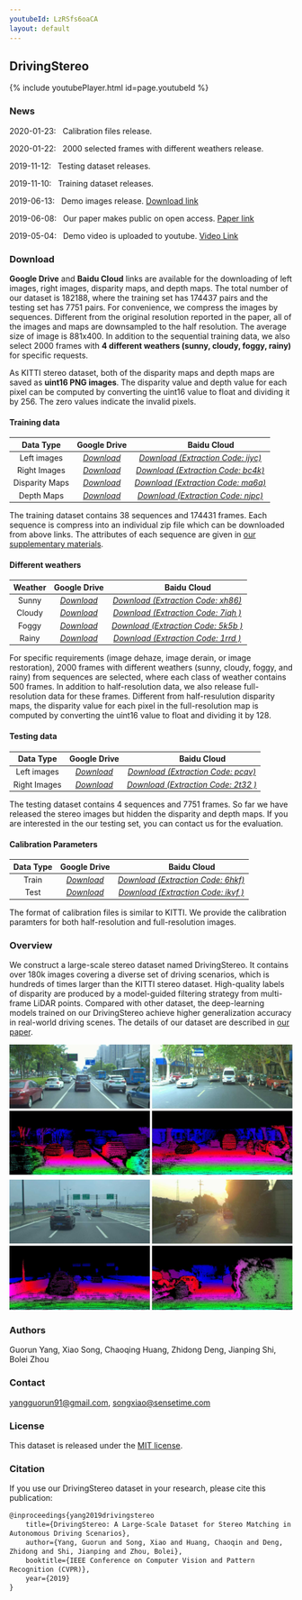 ```yaml
---
youtubeId: LzRSfs6oaCA
layout: default
---
```


## DrivingStereo

{% include youtubePlayer.html id=page.youtubeId %}

### News

2020-01-23: &nbsp; Calibration files release.

2020-01-22: &nbsp; 2000 selected frames with different weathers release.

2019-11-12: &nbsp; Testing dataset releases.

2019-11-10: &nbsp; Training dataset releases.

2019-06-13: &nbsp; Demo images release. [Download link](https://drive.google.com/open?id=1T_qjjtX6UvQtLsr03EtFhBz8ZIPII7WO)

2019-06-08: &nbsp; Our paper makes public on open access. [Paper link](http://openaccess.thecvf.com/content_CVPR_2019/papers/Yang_DrivingStereo_A_Large-Scale_Dataset_for_Stereo_Matching_in_Autonomous_Driving_CVPR_2019_paper.pdf)

2019-05-04: &nbsp; Demo video is uploaded to youtube. [Video Link](https://www.youtube.com/watch?v=LzRSfs6oaCA)

### Download

**Google Drive** and **Baidu Cloud** links are available for the downloading of left images, right images, disparity maps, and depth maps. The total number of our dataset is 182188, where the training set has 174437 pairs and the testing set has 7751 pairs. For convenience, we compress the images by sequences. Different from the original resolution reported in the paper, all of the images and maps are downsampled to the half resolution. The average size of image is 881x400. In addition to the sequential training data, we also select 2000 frames with **4 different weathers (sunny, cloudy, foggy, rainy)** for specific requests.

As KITTI stereo dataset, both of the disparity maps and depth maps are saved as **uint16 PNG images**. The disparity value and depth value for each pixel can be computed by converting the uint16 value to float and dividing it by 256. The zero values indicate the invalid pixels.

#### Training data

|    Data Type   | Google Drive | &nbsp; &nbsp; &nbsp; &nbsp; &nbsp; Baidu Cloud |
|  :----------:  | :----------: | :---------: |
|  Left images   | [*Download*](https://drive.google.com/drive/folders/1KN8BSF5KovPuNpKf0W2hScVpo70bRewI?usp=sharing) | [*Download (Extraction Code: ijyc)*](https://pan.baidu.com/s/1ZrOqBjLscc4U1Wy7eezZ7A)|
|  Right Images  | [*Download*](https://drive.google.com/drive/folders/1UG1U6iZVKsSk3Amn84bE1iFN53OKlsps?usp=sharing) | [*Download (Extraction Code: bc4k)*](https://pan.baidu.com/s/1I3ZxsKxZef2LZqDopWKf6Q) |
| Disparity Maps | [*Download*](https://drive.google.com/drive/folders/18obNjqFMzPuga6ZLN4UwCAqUjP7tQlKg?usp=sharing) | [*Download (Extraction Code: ma6a)*](https://pan.baidu.com/s/1lJpMk1nWdxKjJ7cK5dPTZA) |
|   Depth Maps   | [*Download*](https://drive.google.com/drive/folders/1kXOa9hgKfzyFeO7CxWiIia1OL7lqQEoI?usp=sharing)  | [*Download (Extraction Code: njpc)*](https://pan.baidu.com/s/1Zuzw3rhFEaP0pLE1Nb_K0w)  |

The training dataset contains 38 sequences and 174431 frames. Each sequence is compress into an individual zip file which can be downloaded from above links. The attributes of each sequence are given in [our supplementary materials](http://openaccess.thecvf.com/content_CVPR_2019/supplemental/Yang_DrivingStereo_A_Large-Scale_CVPR_2019_supplemental.pdf).

#### Different weathers

|    Weather     | Google Drive | &nbsp; &nbsp; &nbsp; &nbsp; &nbsp; Baidu Cloud |
|  :----------:  | :----------: | :---------: |
|  Sunny   | [*Download*](https://drive.google.com/drive/folders/13-rqvS0clgdyc3ZF0yMR34PHAQuZjtOA?usp=sharing) | [*Download (Extraction Code: xh86)*](https://pan.baidu.com/s/1yaxKHwjKG-BrRUTSWi-jnw)|
|  Cloudy  | [*Download*](https://drive.google.com/drive/folders/1CL6YzVfyuu2CFPNm_Bi35Flqo4gg2JnD?usp=sharing) | [*Download (Extraction Code: 7iqh )*](https://pan.baidu.com/s/1CAyDEzAgjl2OdtNjmKHxwg) |
|  Foggy   | [*Download*](https://drive.google.com/drive/folders/10Q8754kZ1sVQ3eYA0iYc5Y1ojCpdkwcy?usp=sharing) | [*Download (Extraction Code: 5k5b )*](https://pan.baidu.com/s/1skbi9AVckA_8KVZ9YuHqRg) |
|  Rainy   | [*Download*](https://drive.google.com/drive/folders/1j4wUl3D3ZOTDA3MaCsIq1hIKj2zqKCZe?usp=sharing) | [*Download (Extraction Code: 1rrd )*](https://pan.baidu.com/s/1R_oqcd8P8OE7St4KTCBc_A)  |

For specific requirements (image dehaze, image derain, or image restoration), 2000 frames with different weathers (sunny, cloudy, foggy, and rainy) from sequences are selected, where each class of weather contains 500 frames. In addition to half-resolution data, we also release full-resolution data for these frames. Different from half-resulution disparity maps, the disparity value for each pixel in the full-resolution map is computed by converting the uint16 value to float and dividing it by 128.

#### Testing data

|    Data Type   | Google Drive | &nbsp; &nbsp; &nbsp; &nbsp; &nbsp; Baidu Cloud |
|  :----------:  | :----------: | :---------: |
|  Left images   | [*Download*](https://drive.google.com/drive/folders/1x-66WX9ccTU3V76jYrgXypyuGKjFb49w?usp=sharing) | [*Download (Extraction Code: pcqv)*](https://pan.baidu.com/s/1ofByLHbQM27sCpyvisQC7A)|
|  Right Images  | [*Download*](https://drive.google.com/drive/folders/1WtNkK8QUzPnD49OPGbUrK_VA4ly1yH91?usp=sharing) | [*Download (Extraction Code: 2t32 )*](https://pan.baidu.com/s/1NEDwo94UNjZxJqBkE8Bs0A) |

The testing dataset contains 4 sequences and 7751 frames. So far we have released the stereo images but hidden the disparity and depth maps. If you are interested in the our testing set, you can contact us for the evaluation.

#### Calibration Parameters

|    Data Type   | Google Drive | &nbsp; &nbsp; &nbsp; &nbsp; &nbsp; Baidu Cloud |
|  :----------:  | :----------: | :---------: |
|     Train      | [*Download*](https://drive.google.com/drive/folders/19e-qWaOXS5L2pLtYv7T_cJX2c6a4lOaf?usp=sharing) | [*Download (Extraction Code: 6hkf)*](https://pan.baidu.com/s/1NyX7raWfviVbqthkOee4dg)|
|      Test      | [*Download*](https://drive.google.com/drive/folders/18UHu1qPC-lo28-3TdQMJrSXOgxNo_inS?usp=sharing) | [*Download (Extraction Code: ikvf )*](https://pan.baidu.com/s/1XwV2mk2e_zbY5DiH9qfnoQ) |

The format of calibration files is similar to KITTI. We provide the calibration paramters for both half-resolution and full-resolution images.

### Overview

We construct a large-scale stereo dataset named DrivingStereo. It contains over 180k images covering a diverse set of driving scenarios, which is hundreds of times larger than the KITTI stereo dataset. High-quality labels of disparity are produced by a model-guided filtering strategy from multi-frame LiDAR points. Compared with other dataset, the deep-learning models trained on our DrivingStereo achieve higher generalization accuracy in real-world driving scenes. The details of our dataset are described in [our paper](http://openaccess.thecvf.com/content_CVPR_2019/papers/Yang_DrivingStereo_A_Large-Scale_Dataset_for_Stereo_Matching_in_Autonomous_Driving_CVPR_2019_paper.pdf).

![Examples](images/drivingstereo_examples.jpg)

### Authors

Guorun Yang, Xiao Song, Chaoqing Huang, Zhidong Deng, Jianping Shi, Bolei Zhou

### Contact

yangguorun91@gmail.com, songxiao@sensetime.com

### License

This dataset is released under the [MIT license](https://github.com/drivingstereo-dataset/drivingstereo-dataset.github.io/blob/master/LICENSE).

### Citation

If you use our DrivingStereo dataset in your research, please cite this publication:
```
@inproceedings{yang2019drivingstereo
    title={DrivingStereo: A Large-Scale Dataset for Stereo Matching in Autonomous Driving Scenarios},
    author={Yang, Guorun and Song, Xiao and Huang, Chaoqin and Deng, Zhidong and Shi, Jianping and Zhou, Bolei},
    booktitle={IEEE Conference on Computer Vision and Pattern Recognition (CVPR)},
    year={2019}
}
```

